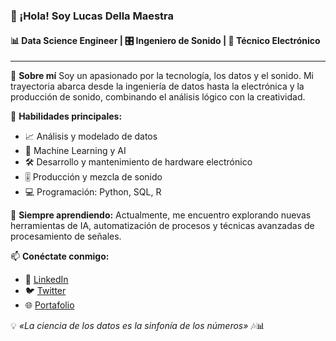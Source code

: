 ### 👋 ¡Hola! Soy Lucas Della Maestra
#### 📊 Data Science Engineer | 🎛️ Ingeniero de Sonido | 🔌 Técnico Electrónico 

---

🧠 **Sobre mí**
Soy un apasionado por la tecnología, los datos y el sonido. Mi trayectoria abarca desde la ingeniería de datos hasta la electrónica y la producción de sonido, combinando el análisis lógico con la creatividad.

🚀 **Habilidades principales:**
- 📈 Análisis y modelado de datos
- 🤖 Machine Learning y AI
- 🛠️ Desarrollo y mantenimiento de hardware electrónico
- 🎚️ Producción y mezcla de sonido
- 💻 Programación: Python, SQL, R

🌱 **Siempre aprendiendo:**
Actualmente, me encuentro explorando nuevas herramientas de IA, automatización de procesos y técnicas avanzadas de procesamiento de señales.

📫 **Conéctate conmigo:**
- 💼 [LinkedIn](https://www.linkedin.com/in/tu-perfil/)
- 🐦 [Twitter](https://twitter.com/tu-usuario)
- 🌐 [Portafolio](https://tu-portafolio.com)

💡 *«La ciencia de los datos es la sinfonía de los números»* 🎶📊


<!--
**LucasDellaMaestra/LucasDellaMaestra** is a ✨ _special_ ✨ repository because its `README.md` (this file) appears on your GitHub profile.

Here are some ideas to get you started:

- 🔭 I’m currently working on ...
- 🌱 I’m currently learning ...
- 👯 I’m looking to collaborate on ...
- 🤔 I’m looking for help with ...
- 💬 Ask me about ...
- 📫 How to reach me: ...
- 😄 Pronouns: ...
- ⚡ Fun fact: ...
-->
